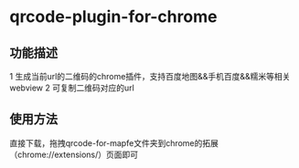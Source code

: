 # qrcode-plugin-for-chrome

## 功能描述
1 生成当前url的二维码的chrome插件，支持百度地图&&手机百度&&糯米等相关webview
2 可复制二维码对应的url

## 使用方法
直接下载，拖拽qrcode-for-mapfe文件夹到chrome的拓展（chrome://extensions/）页面即可


